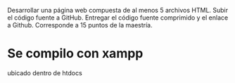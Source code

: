 Desarrollar una página web compuesta de al menos 5 archivos HTML.
Subir el código fuente a GitHub.
Entregar el código fuente comprimido y el enlace a Github.
Corresponde a 15 puntos de la maestría.

# Se compilo con xampp
ubicado dentro de htdocs